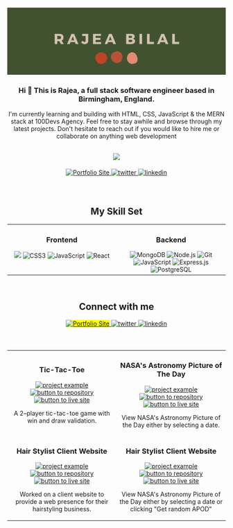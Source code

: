 
[![MasterHead](https://github.com/rajea-bilal/rajea-bilal/blob/main/Class%20of%202021%20BS%20Business%20Administration.png)](http://rajea-bilal.netlify.app)
<!-- <h1 align="center">👋 This is Rajea - full stack software engineer</h1> -->
<h3 align="center">Hi 👋 This is Rajea, a full stack software engineer based in Birmingham, England.</h3>

<p align="center">I'm currently learning and building with HTML, CSS, JavaScript & the MERN stack at 100Devs Agency. Feel free to stay awhile and browse through my latest projects. Don't hesitate to reach out if you would like to hire me or collaborate on anything web development</p>


<br>

<!-- Custom streak -->

<div align="center">
  <img src="http://github-readme-streak-stats.herokuapp.com?user=rajea-bilal&date_format=M%20j%5B%2C%20Y%5D&background=415230&fire=B85236&ring=B85236&currStreakLabel=D4C2B2&dates=D4C2B2&sideNums=D4C2B2&sideLabels=D4C2B2&stroke=D4C2B2&currStreakNum=D4C2B2">
</div>


<br>

<!-- Buttons Top -->

<div align="center"> 
<a href="https://rajea-bilal.netlify.app/">
<img src="https://img.shields.io/badge/-Portfolio-aa593e?style=for-the-badge&?logoWidth=50" alt="Portfolio Site" style="margin-bottom: 5px;" />
</a>
<a href="https://twitter.com/rajea-bilal">
<img src="https://img.shields.io/badge/-Twitter-aa593e?style=for-the-badge&?logoWidth=50" alt="twitter" style="margin-bottom: 5px;" />
</a>
<a href="https://linkedin.com/in/jacobasper191">
<img src="https://img.shields.io/badge/-Linkedin-aa593e?style=for-the-badge&?logoWidth=50" alt="linkedin" style="margin-bottom: 5px;" />
</a>  
</div>

<br>
<br>
  
<div align="center">
  
<h2>My Skill Set</h2>

<table><tr><td valign="top" width="40%">

  <h3 align="center">Frontend</h3>

<div align="center">  
<img src="https://img.shields.io/badge/html5-%23E34F26.svg?style=for-the-badge&logo=html5&logoColor=white" height="30" />  
<img src="https://img.shields.io/badge/css3-%231572B6.svg?style=for-the-badge&logo=css3&logoColor=white" alt="CSS3" height="30" />  
<img src="https://img.shields.io/badge/javascript-%23323330.svg?style=for-the-badge&logo=javascript&logoColor=%23F7DF1E)" alt="JavaScript" height="30" />  
<img src="https://img.shields.io/badge/react-%2320232a.svg?style=for-the-badge&logo=react&logoColor=%2361DAFB)" alt="React" height="30" />   
</div>

</td><td valign="top" width="40%">

  <h3 align="center">Backend</h3>

<div align="center">  
<img src="https://img.shields.io/badge/MongoDB-%234ea94b.svg?style=for-the-badge&logo=mongodb&logoColor=white)" alt="MongoDB" height="30" />  
<img src="https://img.shields.io/badge/node.js-6DA55F?style=for-the-badge&logo=node.js&logoColor=white)" alt="Node.js" height="30" />  
<img src="https://img.shields.io/badge/git-%23F05033.svg?style=for-the-badge&logo=git&logoColor=white)" alt="Git" height="30" />  
<img src="https://img.shields.io/badge/javascript-%23323330.svg?style=for-the-badge&logo=javascript&logoColor=%23F7DF1E)" alt="JavaScript" height="30" />  
<img src="https://img.shields.io/badge/express.js-%23404d59.svg?style=for-the-badge&logo=express&logoColor=%2361DAFB)" alt="Express.js" height="30" />
<img src="https://img.shields.io/badge/postgres-%23316192.svg?style=for-the-badge&logo=postgresql&logoColor=white" alt="PostgreSQL" height="30" />  
</div>

</td></tr></table>


</div>




<!-- <p><img align="left" src="https://github-readme-stats.vercel.app/api/top-langs?username=rajea-bilal&show_icons=true&locale=en&layout=compact" alt="rajea-bilal" /></p> -->
<!-- 
<p>&nbsp;<img align="center" src="https://github-readme-stats.vercel.app/api?username=rajea-bilal&show_icons=true&locale=en" alt="rajea-bilal" /></p> -->

<br>

<div align="center">

## Connect with me

<a href="https://rajea-bilal.netlify.app/">
<img src="https://img.shields.io/badge/-Portfolio-aa593e?style=for-the-badge&?logoWidth=50" alt="Portfolio Site" style="background:yellow;" />
</a>
<a href="https://twitter.com/rajeabilal">
<img src="https://img.shields.io/badge/-Twitter-aa593e?style=for-the-badge&?logoWidth=50" alt="twitter" style="margin-bottom: 5px;" />
</a>
<a href="https://www.linkedin.com/in/rajea-bilal-7a3612230/">
<img src="https://img.shields.io/badge/-Twitter-aa593e?style=for-the-badge&?logoWidth=50" alt="linkedin" style="margin-bottom: 5px;" />
</a>  

</div>

<br>
<br>

<!-- PROJECTS -->


<div align="center">
  <table>
      <tr>
        <td width="50%">
          <h3 align="center">Tic-Tac-Toe</h3>
          <p align="center">
            <a href="https://github.com/rajea-bilal/tic-tac-toe" target="_blank" rel="noreferrer"> <img src="https://media.giphy.com/media/tTJBvWo2I89A2ZN1qv/giphy.gif?raw=true" alt="project example"/> </a>
            <span> <a href="https://github.com/rajea-bilal/tic-tac-toe" target="_blank" rel="noreferrer""><img src="https://img.shields.io/badge/-Repo-aa593e?style=for-the-badge&?logoWidth=40" alt="button to repository" height ="25px"></a> <a href="https://ticcy-tac-toe.netlify.app/" target="_blank" rel="noreferrer"><img src="https://img.shields.io/badge/-Live_site-aa593e?style=for-the-badge&?logoWidth=40" alt="button to live site" height="25px"></a> </span>
            <p align="center">
              A 2–player tic-tac-toe game with win and draw validation.
            </p>
          </p>
        </td>
        <td width="50%">
          <h3 align="center">NASA's Astronomy Picture of The Day</h3>
          <p align="center">
            <a href="https://github.com/rajea-bilal/nasa-daily-images" target="_blank" rel="noreferrer"> <img src="https://media.giphy.com/media/YILLeAajL6GaFR6qbj/giphy.gif?raw=true" alt="project example"/> </a>
            <span> <a href="https://github.com/rajea-bilal/nasa-daily-images" target="_blank" rel="noreferrer""><img src="https://img.shields.io/badge/-Repo-aa593e?style=for-the-badge&?logoWidth=40" alt="button to repository" height ="25px"></a> <a href="https://nasa-images-daily.netlify.app/" target="_blank" rel="noreferrer"><img src="https://img.shields.io/badge/-Live_site-aa593e?style=for-the-badge&?logoWidth=40" alt="button to live site" height="25px"></a> </span>
            <p align="center">
            View NASA's Astronomy Picture of the Day either by selecting a date.
            </p>
          </p>
        </td>
      </tr>
      <tr>
        <td width="50%">
          <h3 align="center">Hair Stylist Client Website</h3>
          <p align="center">
            <a href="https://github.com/bytesbybianca/mcu-carousel" target="_blank" rel="noreferrer"> <img src="https://media.giphy.com/media/LpV9LfuspToXQnVhfh/giphy.gif?raw=true" alt="project example"/> </a>
            <span> <a href="https://github.com/bytesbybianca/mcu-carousel" target="_blank" rel="noreferrer""><img src="https://img.shields.io/badge/-Repo-aa593e?style=for-the-badge&?logoWidth=40" alt="button to repository" height ="25px"></a> <a href="https://george-barbers.netlify.app/" target="_blank" rel="noreferrer"><img src="https://img.shields.io/badge/-Live_site-aa593e?style=for-the-badge&?logoWidth=40" alt="button to live site" height="25px"></a></span>
            <p align="center">
              Worked on a client website to provide a web presence for their hairstyling business. 
            </p>
          </p>
        </td>
        <td width="50%">
          <h3 align="center">Hair Stylist Client Website</h3>
          <p align="center">
            <a href="https://github.com/bytesbybianca/nasa-apod" target="_blank" rel="noreferrer"> <img src="https://media.giphy.com/media/LpV9LfuspToXQnVhfh/giphy.gif?raw=true" alt="project example"/> </a>
            <span> <a href="https://github.com/bytesbybianca/nasa-apod" target="_blank" rel="noreferrer""><img src="https://img.shields.io/badge/-Repo-aa593e?style=for-the-badge&?logoWidth=40" alt="button to repository" height ="25px"></a> <a href="https://get-nasa-apod.netlify.app/" target="_blank" rel="noreferrer"><img src="https://img.shields.io/badge/-Live_site-aa593e?style=for-the-badge&?logoWidth=40" alt="button to live site" height="25px"></a> </span>
            <p align="center">
              View NASA's Astronomy Picture of the Day either by selecting a date or clicking "Get random APOD"
            </p>
          </p>
        </td>
      </tr>
  </table>
</div>
